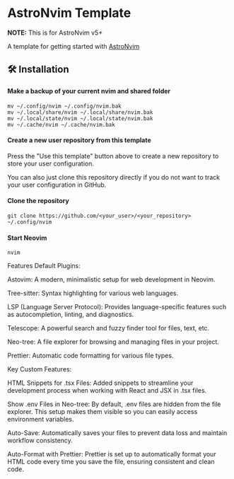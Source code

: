 # AstroNvim Template

**NOTE:** This is for AstroNvim v5+

A template for getting started with [AstroNvim](https://github.com/AstroNvim/AstroNvim)

## 🛠️ Installation

#### Make a backup of your current nvim and shared folder

```shell
mv ~/.config/nvim ~/.config/nvim.bak
mv ~/.local/share/nvim ~/.local/share/nvim.bak
mv ~/.local/state/nvim ~/.local/state/nvim.bak
mv ~/.cache/nvim ~/.cache/nvim.bak
```

#### Create a new user repository from this template

Press the "Use this template" button above to create a new repository to store your user configuration.

You can also just clone this repository directly if you do not want to track your user configuration in GitHub.

#### Clone the repository

```shell
git clone https://github.com/<your_user>/<your_repository> ~/.config/nvim
```

#### Start Neovim

```shell
nvim
```

Features
Default Plugins:

Astovim: A modern, minimalistic setup for web development in Neovim.

Tree-sitter: Syntax highlighting for various web languages.

 LSP (Language Server Protocol): Provides language-specific features such as autocompletion, linting, and diagnostics.

 Telescope: A powerful search and fuzzy finder tool for files, text, etc.

Neo-tree: A file explorer for browsing and managing files in your project.

 Prettier: Automatic code formatting for various file types.

Key Custom Features:

HTML Snippets for .tsx Files: Added snippets to streamline your development process when working with React and JSX in .tsx files.

Show .env Files in Neo-tree: By default, .env files are hidden from the file explorer. This setup makes them visible so you can easily access environment variables.

Auto-Save: Automatically saves your files to prevent data loss and maintain workflow consistency.

Auto-Format with Prettier: Prettier is set up to automatically format your HTML code every time you save the file, ensuring consistent and clean code.
